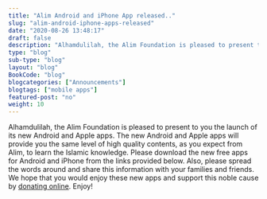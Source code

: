 ```yaml
--- 
title: "Alim Android and iPhone App released.." 
slug: "alim-android-iphone-apps-released"
date: "2020-08-26 13:48:17" 
draft: false 
description: "Alhamdulilah, the Alim Foundation is pleased to present to you the launch of its new Android and Apple apps."
type: "blog" 
sub-type: "blog" 
layout: "blog" 
BookCode: "blog"
blogcategories: ["Announcements"]
blogtags: ["mobile apps"]
featured-post: "no"
weight:	10 
---  
```


Alhamdulilah, the Alim Foundation is pleased to present to you the launch of its new Android and Apple apps. The new Android and Apple apps will provide you the same level of high quality contents, as you expect from Alim, to learn the Islamic knowledge.  Please download the new free apps for Android and iPhone from the links provided below. Also, please spread the words around and share this information with your families and friends. We hope that you would enjoy these new apps and support this noble cause by [donating online](https://www.paypal.com/donate?token=mh6Job4-5LtuPJpzOp_TXMzcJhSgnHo2OYffnkf6Oyuq8RVkbnXi_9xbBDItCky3mtGtq4PfBvnQKasg). Enjoy!